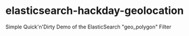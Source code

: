 elasticsearch-hackday-geolocation
=================================

Simple Quick'n'Dirty Demo of the ElasticSearch "geo_polygon" Filter